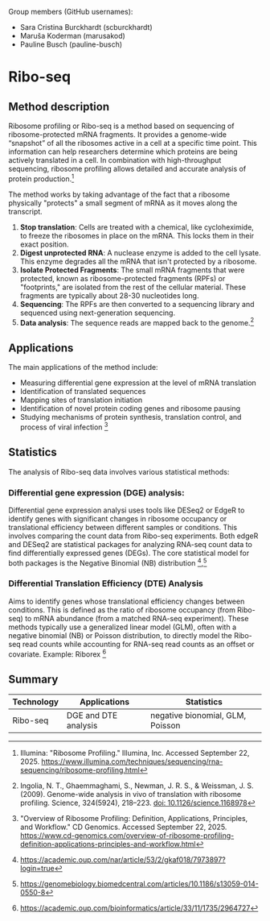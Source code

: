 Group members (GitHub usernames):

- Sara Cristina Burckhardt (scburckhardt)
- Maruša Koderman (marusakod)
- Pauline Busch (pauline-busch)

# Ribo-seq

## Method description

Ribosome profiling or Ribo-seq is a method based on sequencing of ribosome-protected mRNA fragments. It provides a genome-wide “snapshot” of all the ribosomes active in a cell at a specific time point. This information can help researchers determine which proteins are being actively translated in a cell. In combination with high-throughput sequencing, ribosome profiling allows detailed and accurate analysis of protein production.[^1]

The method works by taking advantage of the fact that a ribosome physically "protects" a small segment of mRNA as it moves along the transcript.

1. **Stop translation**: Cells are treated with a chemical, like cycloheximide, to freeze the ribosomes in place on the mRNA. This locks them in their exact position.
2. **Digest unprotected RNA**: A nuclease enzyme is added to the cell lysate. This enzyme degrades all the mRNA that isn't protected by a ribosome.
3. **Isolate Protected Fragments**: The small mRNA fragments that were protected, known as ribosome-protected fragments (RPFs) or "footprints," are isolated from the rest of the cellular material. These fragments are typically about 28-30 nucleotides long.
4. **Sequencing**: The RPFs are then converted to a sequencing library and sequenced using next-generation sequencing.
5. **Data analysis**: The sequence reads are mapped back to the genome.[^2]


## Applications
The main applications of the method include:
- Measuring differential gene expression at the level of mRNA translation
- Identification of translated sequences 
- Mapping sites of translation initiation
- Identification of novel protein coding genes and ribosome pausing
- Studying mechanisms of protein synthesis, translation control, and process of viral infection [^3]

## Statistics

The analysis of Ribo-seq data involves various statistical methods:

### Differential gene expression (DGE) analysis: 
Differential gene expression analysi uses tools like DESeq2 or EdgeR to identify genes with significant changes in ribosome occupancy or translational efficiency between different samples or conditions. This involves comparing the count data from Ribo-seq experiments. Both edgeR and DESeq2 are statistical packages for analyzing RNA-seq count data to find differentially expressed genes (DEGs). The core statistical model for both packages is the Negative Binomial (NB) distribution [^4],[^5]

### Differential Translation Efficiency (DTE) Analysis
Aims to identify genes whose translational efficiency changes between conditions. This is defined as the ratio of ribosome occupancy (from Ribo-seq) to mRNA abundance (from a matched RNA-seq experiment).
These methods typically use a generalized linear model (GLM), often with a negative binomial (NB) or Poisson distribution, to directly model the Ribo-seq read counts while accounting for RNA-seq read counts as an offset or covariate. Example: Riborex [^6]

## Summary

| Technology | Applications | Statistics |
| ---------- | ------------ | ---------- |
| Ribo-seq   | DGE and DTE analysis | negative bionomial, GLM, Poisson |


<!-- citations -->

[^1]: Illumina: "Ribosome Profiling." Illumina, Inc. Accessed September 22, 2025. https://www.illumina.com/techniques/sequencing/rna-sequencing/ribosome-profiling.html
[^2]: Ingolia, N. T., Ghaemmaghami, S., Newman, J. R. S., & Weissman, J. S. (2009). Genome-wide analysis in vivo of translation with ribosome profiling. Science, 324(5924), 218–223. [doi: 10.1126/science.1168978](https://www.science.org/doi/10.1126/science.1168978)
[^3]: "Overview of Ribosome Profiling: Definition, Applications, Principles, and Workflow." CD Genomics. Accessed September 22, 2025. https://www.cd-genomics.com/overview-of-ribosome-profiling-definition-applications-principles-and-workflow.html
[^4]: https://academic.oup.com/nar/article/53/2/gkaf018/7973897?login=true 
[^5]: https://genomebiology.biomedcentral.com/articles/10.1186/s13059-014-0550-8 
[^6]: https://academic.oup.com/bioinformatics/article/33/11/1735/2964727